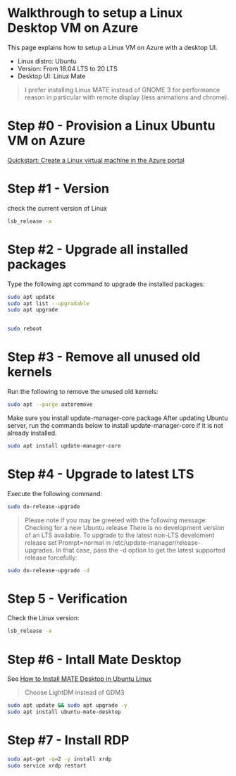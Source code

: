 # Walkthrough to setup a Linux Desktop VM on Azure
This page explains how to setup a Linux VM on Azure with a desktop UI.

  * Linux distro: Ubuntu
  * Version: From 18.04 LTS to 20 LTS
  * Desktop UI: Linux Mate

> I prefer installing Linux MATE instead of GNOME 3 for performance reason in particular with remote display (less animations and chrome).

# Step #0 - Provision a Linux Ubuntu VM on Azure 
[Quickstart: Create a Linux virtual machine in the Azure portal](https://docs.microsoft.com/fr-fr/azure/virtual-machines/linux/quick-create-portal)

# Step #1 - Version

check the current version of Linux

```bash
lsb_release -a
```

# Step #2 - Upgrade all installed packages
Type the following apt command to upgrade the installed packages:

```bash
sudo apt update
sudo apt list --upgradable
sudo apt upgrade


sudo reboot
```

# Step #3 - Remove all unused old kernels
Run the following to remove the unused old kernels:

```bash
sudo apt --purge autoremove
```

Make sure you install update-manager-core package
After updating Ubuntu server, run the commands below to install update-manager-core if it is not already installed.

```bash
sudo apt install update-manager-core
```

# Step #4 - Upgrade to latest LTS
Execute the following command:

```bash
sudo do-release-upgrade
```

> Please note if you may be greeted with the following message:
> Checking for a new Ubuntu release
> There is no development version of an LTS available.
> To upgrade to the latest non-LTS develoment release 
> set Prompt=normal in /etc/update-manager/release-upgrades.
> In that case, pass the -d option to get the latest supported release forcefully:

```bash
sudo do-release-upgrade -d
```


# Step 5 - Verification
Check the Linux version:

```bash
lsb_release -a
```

# Step #6 - Intall Mate Desktop
See [How to Install MATE Desktop in Ubuntu Linux](https://itsfoss.com/install-mate-desktop-ubuntu/)
> Choose LightDM instead of GDM3

```bash
sudo apt update && sudo apt upgrade -y
sudo apt install ubuntu-mate-desktop
```

# Step #7 - Install RDP

```bash
sudo apt-get -q=2 -y install xrdp
sudo service xrdp restart
```
